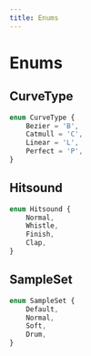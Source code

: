 ```yaml
---
title: Enums 
---
```


# Enums

## CurveType
```typescript
enum CurveType {
	Bezier = 'B',
	Catmull = 'C',
	Linear = 'L',
	Perfect = 'P',
}
```

## Hitsound
```typescript
enum Hitsound {
	Normal,
	Whistle,
	Finish,
	Clap,
}
```

## SampleSet
```typescript
enum SampleSet {
	Default,
	Normal,
	Soft,
	Drum,
}
```
